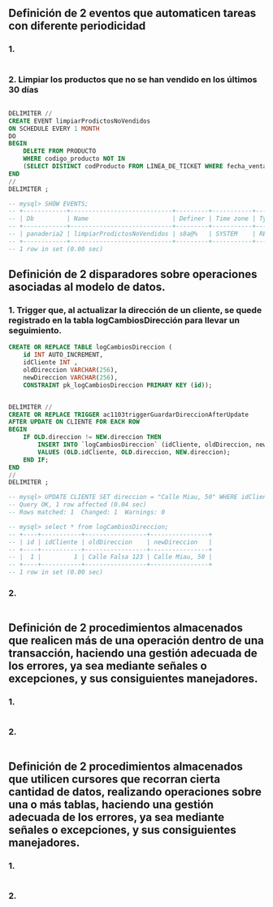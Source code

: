 ## Definición de 2 eventos que automaticen tareas con diferente periodicidad
### 1.
```sql

```

### 2. Limpiar los productos que no se han vendido en los últimos 30 días
```sql

DELIMITER //
CREATE EVENT limpiarProdictosNoVendidos
ON SCHEDULE EVERY 1 MONTH
DO
BEGIN
    DELETE FROM PRODUCTO
    WHERE codigo_producto NOT IN 
    (SELECT DISTINCT codProducto FROM LINEA_DE_TICKET WHERE fecha_venta >= CURDATE() - INTERVAL 30 DAY);
END
//
DELIMITER ;

-- mysql> SHOW EVENTS;
-- +------------+----------------------------+---------+-----------+-----------+------------+----------------+----------------+---------------------+------+---------+------------+----------------------+----------------------+-----------------------+
-- | Db         | Name                       | Definer | Time zone | Type      | Execute at | Interval value | Interval field | Starts              | Ends | Status  | Originator | character_set_client | collation_connection | Database Collation    |
-- +------------+----------------------------+---------+-----------+-----------+------------+----------------+----------------+---------------------+------+---------+------------+----------------------+----------------------+-----------------------+
-- | panaderia2 | limpiarProdictosNoVendidos | s8a@%   | SYSTEM    | RECURRING | NULL       | 1              | MONTH          | 2025-03-28 09:19:25 | NULL | ENABLED |          1 | utf8mb4              | utf8mb4_unicode_ci   | utf8mb4_uca1400_ai_ci |
-- +------------+----------------------------+---------+-----------+-----------+------------+----------------+----------------+---------------------+------+---------+------------+----------------------+----------------------+-----------------------+
-- 1 row in set (0.00 sec)
```

## Definición de 2 disparadores sobre operaciones asociadas al modelo de datos.
### 1. Trigger que, al actualizar la dirección de un cliente, se quede registrado en la tabla logCambiosDirección para llevar un seguimiento.
```sql
CREATE OR REPLACE TABLE logCambiosDireccion (
    id INT AUTO_INCREMENT,
    idCliente INT ,
    oldDireccion VARCHAR(256),
    newDireccion VARCHAR(256),
    CONSTRAINT pk_logCambiosDireccion PRIMARY KEY (id));


DELIMITER //
CREATE OR REPLACE TRIGGER ac1103triggerGuardarDireccionAfterUpdate
AFTER UPDATE ON CLIENTE FOR EACH ROW
BEGIN
    IF OLD.direccion != NEW.direccion THEN
        INSERT INTO `logCambiosDireccion` (idCliente, oldDireccion, newDireccion)
        VALUES (OLD.idCliente, OLD.direccion, NEW.direccion);
    END IF;
END
//
DELIMITER ;

-- mysql> UPDATE CLIENTE SET direccion = "Calle Miau, 50" WHERE idCliente = 1;
-- Query OK, 1 row affected (0.04 sec)
-- Rows matched: 1  Changed: 1  Warnings: 0

-- mysql> select * from logCambiosDireccion;
-- +----+-----------+-----------------+----------------+
-- | id | idCliente | oldDireccion    | newDireccion   |
-- +----+-----------+-----------------+----------------+
-- |  1 |         1 | Calle Falsa 123 | Calle Miau, 50 |
-- +----+-----------+-----------------+----------------+
-- 1 row in set (0.00 sec)
```

### 2.
```sql

```

## Definición de 2 procedimientos almacenados que realicen más de una operación dentro de una transacción, haciendo una gestión adecuada de los errores, ya sea mediante señales o excepciones, y sus consiguientes manejadores.
### 1.
```sql

```

### 2.
```sql

```

## Definición de 2 procedimientos almacenados que utilicen cursores que recorran cierta cantidad de datos, realizando operaciones sobre una o más tablas, haciendo una gestión adecuada de los errores, ya sea mediante señales o excepciones, y sus consiguientes manejadores.
### 1.
```sql

```

### 2.
```sql

```


